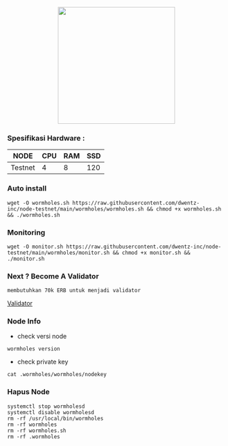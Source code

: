 <p align="center">
  <img width="270" height="auto" src="https://user-images.githubusercontent.com/108969749/201534786-9fd914e1-fe09-456f-b56a-4082da2ae687.jpeg">
</p>


### Spesifikasi Hardware :
NODE  | CPU     | RAM      | SSD     |
| ------------- | ------------- | ------------- | -------- |
| Testnet | 4          | 8         | 120  |


### Auto install
```
wget -O wormholes.sh https://raw.githubusercontent.com/dwentz-inc/node-testnet/main/wormholes/wormholes.sh && chmod +x wormholes.sh && ./wormholes.sh
```
### Monitoring
```
wget -O monitor.sh https://raw.githubusercontent.com/dwentz-inc/node-testnet/main/wormholes/monitor.sh && chmod +x monitor.sh && ./monitor.sh
```
### Next ? Become A Validator
` membutuhkan 70k ERB untuk menjadi validator `

[Validator](https://wormholes.com/docs/Install/stake/index.html)

### Node Info
 * check versi node
```
wormholes version
```
  * check private key
```
cat .wormholes/wormholes/nodekey
```
### Hapus Node

```
systemctl stop wormholesd
systemctl disable wormholesd
rm -rf /usr/local/bin/wormholes
rm -rf wormholes
rm -rf wormholes.sh
rm -rf .wormholes
```
